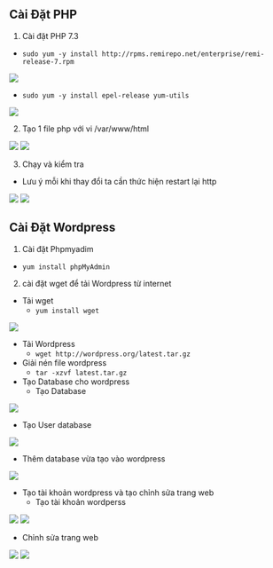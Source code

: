 ## Cài Đặt PHP
1. Cài đặt PHP 7.3

- `sudo yum -y install http://rpms.remirepo.net/enterprise/remi-release-7.rpm`

<img src ="../img/z1.png">

- `sudo yum -y install epel-release yum-utils`

<img src ="../img/z2.png">

2. Tạo 1 file php với vi /var/www/html

<img src ="../img/z3.png">

<img src ="../img/z4.png">

3. Chạy và kiểm tra

- Lưu ý mỗi khi thay đổi ta cần thức hiện restart lại http 
<img src ="../img/z5.png">
<img src ="../img/z6.png">

## Cài Đặt Wordpress
1. Cài đặt Phpmyadim 
- `yum install phpMyAdmin`
2. cài đặt wget để tải Wordpress từ internet 
- Tải wget
    + `yum install wget`
<img src ="../img/w1.png">
 
- Tải Wordpress
    + `wget http://wordpress.org/latest.tar.gz`
- Giải nén file wordpress
    + `tar -xzvf latest.tar.gz`
- Tạo Database cho wordpress
    + Tạo Database 
<img src ="../img/w4.png">

+ Tạo User database
 
<img src ="../img/w5.png">

- Thêm database vừa tạo vào wordpress

 <img src ="../img/w7.png">

- Tạo tài khoản wordpress và tạo chỉnh sửa trang web 
    + Tạo tài khoản wordperss

<img src ="../img/w8.png">
   
<img src ="../img/w9.png">

   + Chỉnh sửa trang web

<img src ="../img/w10.png"> 
  
<img src ="../img/w11.png">